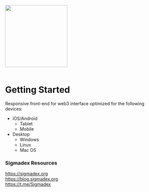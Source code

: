 <br><br>
<img src="https://i.imgur.com/PwOJmQN.png" width="200px">
<br><br>

# Getting Started

Responsive front-end for web3 interface optimized for the following devices:

* iOS/Android
  * Tablet
  * Mobile
* Desktop
  * Windows
  * Linux
  * Mac OS

### Sigmadex Resources

https://sigmadex.org<br>
https://blog.sigmadex.org<br>
https://t.me/Sigmadex

